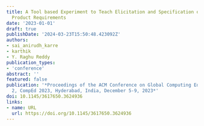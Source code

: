 ```yaml
---
title: A Tool based Experiment to Teach Elicitation and Specification of Virtual Reality
  Product Requirements
date: '2023-01-01'
draft: true
publishDate: '2024-03-23T15:50:48.423092Z'
authors:
- sai_anirudh_karre
- karthik
- Y. Raghu Reddy
publication_types:
- 'conference'
abstract: ''
featured: false
publication: '*Proceedings of the ACM Conference on Global Computing Education Vol
  2, CompEd 2023, Hyderabad, India, December 5-9, 2023*'
doi: 10.1145/3617650.3624936
links:
- name: URL
  url: https://doi.org/10.1145/3617650.3624936
---
```


